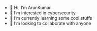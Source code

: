 - 👋 Hi, I’m ArunKumar
- 👀 I’m interested in cybersecurity
- 🌱 I’m currently learning some cool stuffs
- 💞️ I’m looking to collaborate with anyone
